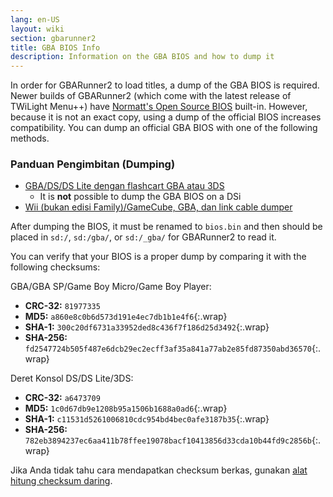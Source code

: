 ```yaml
---
lang: en-US
layout: wiki
section: gbarunner2
title: GBA BIOS Info
description: Information on the GBA BIOS and how to dump it
---
```


In order for GBARunner2 to load titles, a dump of the GBA BIOS is required. Newer builds of GBARunner2 (which come with the latest release of TWiLight Menu++) have [Normatt's Open Source BIOS](https://github.com/Normmatt/gba_bios) built-in. However, because it is not an exact copy, using a dump of the official BIOS increases compatibility. You can dump an official GBA BIOS with one of the following methods.

### Panduan Pengimbitan (Dumping)

- [GBA/DS/DS Lite dengan flashcart GBA atau 3DS](https://glazedbelmont.github.io/gbabiosdump/)
   - It is **not** possible to dump the GBA BIOS on a DSi
- [Wii (bukan edisi Family)/GameCube, GBA, dan link cable dumper](https://github.com/FIX94/gba-link-cable-dumper)

After dumping the BIOS, it must be renamed to `bios.bin` and then should be placed in `sd:/`, `sd:/gba/`, or `sd:/_gba/` for GBARunner2 to read it.

You can verify that your BIOS is a proper dump by comparing it with the following checksums:

GBA/GBA SP/Game Boy Micro/Game Boy Player:
- **CRC-32:** `81977335`
- **MD5:** `a860e8c0b6d573d191e4ec7db1b1e4f6`{:.wrap}
- **SHA-1:** `300c20df6731a33952ded8c436f7f186d25d3492`{:.wrap}
- **SHA-256:** `fd2547724b505f487e6dcb29ec2ecff3af35a841a77ab2e85fd87350abd36570`{:.wrap}

Deret Konsol DS/DS Lite/3DS:
- **CRC-32:** `a6473709`
- **MD5:** `1c0d67db9e1208b95a1506b1688a0ad6`{:.wrap}
- **SHA-1:** `c11531d5261006810cdc954bd4bec0afe3187b35`{:.wrap}
- **SHA-256:** `782eb3894237ec6aa411b78ffee19078bacf10413856d33cda10b44fd9c2856b`{:.wrap}

Jika Anda tidak tahu cara mendapatkan checksum berkas, gunakan [alat hitung checksum daring](https://emn178.github.io/online-tools/crc32_checksum.html).
